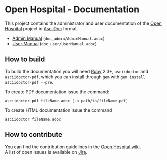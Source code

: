 # Open Hospital - Documentation

This project contains the administrator and user documentation of the [Open Hospital][openhospital] project in [AsciiDoc][asciidoc] format.

- [Admin Manual][adminmanual] (`doc_admin/AdminManual.adoc`)
- [User Manual][usermanual] (`doc_user/UserManual.adoc`)

## How to build

To build the documentation you will need [Ruby][ruby] 2.3+, `asciidoctor` and `asciidoctor-pdf`, which you can install through `gem` with `gem install asciidoctor-pdf --pre`.  

To create PDF documentation issue the command:

    asciidoctor-pdf fileName.adoc [-o path/to/fileName.pdf]
    
To create HTML documentation issue the command

    asciidoctor fileName.adoc

## How to contribute

You can find the contribution guidelines in the [Open Hospital wiki][contribution-guide].  
A list of open issues is available on [Jira][jira].

 [openhospital]: https://www.open-hospital.org/
 [adminmanual]: https://github.com/informatici/openhospital-doc/blob/develop/doc_admin/AdminManual.adoc
 [usermanual]: https://github.com/informatici/openhospital-doc/tree/develop/doc_user
 [contribution-guide]: https://openhospital.atlassian.net/wiki/display/OH/Contribution+Guidelines
 [jira]: https://openhospital.atlassian.net/issues/
 [asciidoc]: https://asciidoc.org/
 [ruby]: https://www.ruby-lang.org/en/
